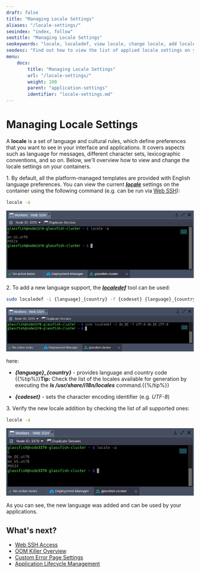 ```yaml
---
draft: false
title: "Managing Locale Settings"
aliases: "/locale-settings/"
seoindex: "index, follow"
seotitle: "Managing Locale Settings"
seokeywords: "locale, localedef, view locale, change locale, add locale, locale settings, managing locale settings, add language localedef, locale support, language preferences"
seodesc: "Find out how to view the list of applied locale settings on your platform container and add a new language to support applications with a multilingual interface."
menu: 
    docs:
        title: "Managing Locale Settings"
        url: "/locale-settings/"
        weight: 100
        parent: "application-settings"
        identifier: "locale-settings.md"
---
```


# Managing Locale Settings

A **locale** is a set of language and cultural rules, which define preferences that you want to see in your interface and applications. It covers aspects such as language for messages, different character sets, lexicographic conventions, and so on. Below, we'll overview how to view and change the locale settings on your containers.

1\. By default, all the platform-managed templates are provided with English language preferences. You can view the current ***[locale](http://man7.org/linux/man-pages/man1/locale.1.html)*** settings on the container using the following command (e.g. can be run via [Web SSH](/web-ssh-client/)):
```bash
locale -a
```

![container default locale settings](01-container-default-locale-settings.png)

2\. To add a new language support, the ***[localedef](http://man7.org/linux/man-pages/man1/localedef.1.html)*** tool can be used:
```bash
sudo localedef -i {language}_{country} -f {codeset} {language}_{country}.{codeset}
```

![localedef to add new locale](02-localedef-to-add-new-locale.png)

here:

* ***{language}_{country}*** - provides language and country code
{{%tip%}}**Tip:** Check the list of the locales available for generation by executing the ***ls /usr/share/i18n/locales*** command.{{%/tip%}}

* ***{codeset}*** - sets the character encoding identifier (e.g. *UTF-8*)

3\. Verify the new locale addition by checking the list of all supported ones:
```bash
locale -a
```

![list locale settings](03-list-locale-settings.png)

As you can see, the new language was added and can be used by your applications.


## What's next?

* [Web SSH Access](/web-ssh-client/)
* [OOM Killer Overview](/oom-killer-troubleshooting/)
* [Custom Error Page Settings](/custom-error-page/)
* [Application Lifecycle Management](/how-to-manage-application-lifecycle/)